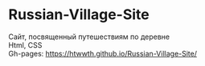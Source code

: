 # Russian-Village-Site
Сайт, посвященный путешествиям по деревне  
Html, CSS  
Gh-pages: https://htwwth.github.io/Russian-Village-Site/
